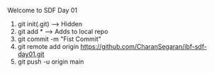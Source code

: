 Welcome to SDF Day 01
1. git init(.git) --> Hidden
2. git add * --> Adds to local repo
3. git commit -m "Fist Commit"
4. git remote add origin https://github.com/CharanSegaran/ibf-sdf-day01.git
5. git push -u origin main
